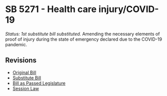 # SB 5271 - Health care injury/COVID-19
*Status: 1st substitute bill substituted.*
Amending the necessary elements of proof of injury during the state of emergency declared due to the COVID-19 pandemic.

## Revisions
* [Original Bill](1/)
* [Substitute Bill](S/)
* [Bill as Passed Legislature](S.PL/)
* [Session Law](S.SL/)